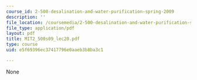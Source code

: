 ```yaml
---
course_id: 2-500-desalination-and-water-purification-spring-2009
description: ''
file_location: /coursemedia/2-500-desalination-and-water-purification-spring-2009/e5f69396ec37417796e0aaeb3b8ba3c1_MIT2_500s09_lec20.pdf
file_type: application/pdf
layout: pdf
title: MIT2_500s09_lec20.pdf
type: course
uid: e5f69396ec37417796e0aaeb3b8ba3c1

---
```

None